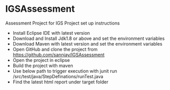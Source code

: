 # IGSAssessment
Assessment Project for IGS
 Project set up instructions
- Install Eclipse IDE with latest version
- Download and Install Jdk1.8 or above and set the environment variables
- Download Maven with latest version and set the environment variables
- Open GitHub and clone the project from https://github.com/sannjay/IGSAssessment
- Open the project in eclipse
- Build the project with maven
- Use below path to trigger execution with junit run
/src/test/java/StepDefinations/runTest.java
- Find the latest html report under target folder
